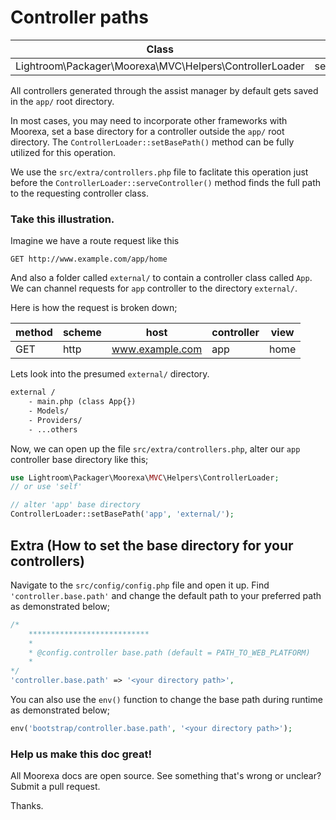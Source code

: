 # Controller paths
Class | Method
------|-------
Lightroom\Packager\Moorexa\MVC\Helpers\ControllerLoader | setBasePath()

All controllers generated through the assist manager by default gets saved in the ```app/``` root directory. 

In most cases, you may need to incorporate other frameworks with Moorexa, set a base directory for a controller outside the ```app/``` root directory. The ```ControllerLoader::setBasePath()``` method can be fully utilized for this operation.

We use the ```src/extra/controllers.php``` file to faclitate this operation just before the ```ControllerLoader::serveController()``` method finds the full path to the requesting controller class.

### Take this illustration.
Imagine we have a route request like this
```http
GET http://www.example.com/app/home
```

And also a folder called ```external/``` to contain a controller class called ```App```. We can channel requests for ```app``` controller to the directory ```external/```.

Here is how the request is broken down;

method | scheme | host | controller | view
-------|--------|------|------------|-----
GET    | http   | www.example.com   | app  | home


Lets look into the presumed ```external/``` directory.
```txt
external /
    - main.php (class App{})
    - Models/
    - Providers/
    - ...others
```

Now, we can open up the file ```src/extra/controllers.php```, alter our ```app``` controller base directory like this;

```php
use Lightroom\Packager\Moorexa\MVC\Helpers\ControllerLoader;
// or use 'self'

// alter 'app' base directory
ControllerLoader::setBasePath('app', 'external/');
```

## Extra (How to set the base directory for your controllers)
Navigate to the ```src/config/config.php``` file and open it up. Find ```'controller.base.path'``` and change the default path to your preferred path as demonstrated below;

```php
/*
    ***************************
    * 
    * @config.controller base.path (default = PATH_TO_WEB_PLATFORM) 
    * 
*/
'controller.base.path' => '<your directory path>',
```

You can also use the ```env()``` function to change the base path during runtime as demonstrated below;

```php 
env('bootstrap/controller.base.path', '<your directory path>');
```

### Help us make this doc great!

All Moorexa docs are open source. See something that's wrong or unclear? Submit a pull request.

Thanks.